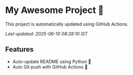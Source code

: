 # My Awesome Project 🚀

This project is automatically updated using GitHub Actions.

_Last updated: 2025-06-10 08:28:10 IST_

## Features
- Auto-update README using Python 🐍
- Auto Git push with GitHub Actions 🤖

